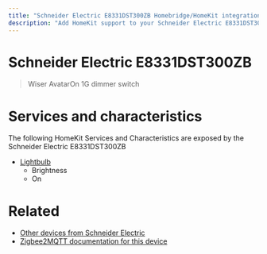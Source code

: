 ```yaml
---
title: "Schneider Electric E8331DST300ZB Homebridge/HomeKit integration"
description: "Add HomeKit support to your Schneider Electric E8331DST300ZB, using Homebridge, Zigbee2MQTT and homebridge-z2m."
---
```

<!---
This file has been GENERATED using src/docgen/docgen.ts
DO NOT EDIT THIS FILE MANUALLY!
-->
# Schneider Electric E8331DST300ZB
> Wiser AvatarOn 1G dimmer switch


# Services and characteristics
The following HomeKit Services and Characteristics are exposed by
the Schneider Electric E8331DST300ZB

* [Lightbulb](../../light.md)
  * Brightness
  * On


# Related
* [Other devices from Schneider Electric](../index.md#schneider_electric)
* [Zigbee2MQTT documentation for this device](https://www.zigbee2mqtt.io/devices/E8331DST300ZB.html)
